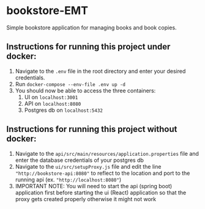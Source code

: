 # bookstore-EMT
Simple bookstore application for managing books and book copies.

## Instructions for running this project under docker:
<ol>
  <li>Navigate to the <code>.env</code> file in the root directory and enter your desired credentials.</li>
  <li>Run <code>docker-compose --env-file .env up -d</code></li>
  <li>You should now be able to access the three containers:
    <ol>
      <li>UI on <code>localhost:3001</code></li>
      <li>API on <code>localhost:8080</code></li>
      <li>Postgres db on <code>localhost:5432</code></li>
    </ol>
  </li>
</ol>

## Instructions for running this project without docker:
<ol>
  <li>
    Navigate to the <code>api/src/main/resources/application.properties</code> file and enter the database credentials of your postgres db
  </li>  
  <li>
    Navigate to the <code>ui/src/setupProxy.js</code> file and edit the line <code>"http://bookstore-api:8080"</code> to reflect to the location and port to the running api 
    (ex. <code>"http://localhost:8080"</code>) 
  </li>
  <li>
    IMPORTANT NOTE: You will need to start the api (spring boot) application first before starting the ui (React) application so that the proxy gets created properly otherwise it might not work
  </li>
</ol>
